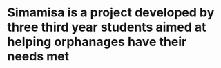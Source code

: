 # Simamisa is a project developed by three third year students aimed at helping orphanages have their needs met
